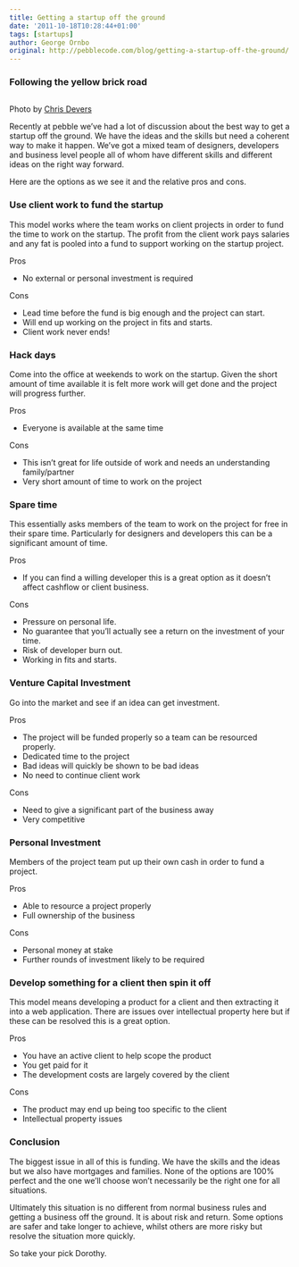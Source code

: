 ```yaml
---
title: Getting a startup off the ground
date: '2011-10-18T10:28:44+01:00'
tags: [startups]
author: George Ornbo
original: http://pebblecode.com/blog/getting-a-startup-off-the-ground/
---
```

<h3>Following the yellow brick road</h3>

<p><img src="https://media.tumblr.com/tumblr_l69juj4maT1qz7kgs.jpg" alt=""/></p>

<p>Photo by <a href="http://www.flickr.com/photos/cdevers/4602805654/">Chris Devers</a></p>

<p>Recently at pebble we&rsquo;ve had a lot of discussion about the best way to get a startup off the ground. We have the ideas and the skills but need a coherent way to make it happen. We&rsquo;ve got a mixed team of designers, developers and business level people all of whom have different skills and different ideas on the right way forward.</p>

<p>Here are the options as we see it and the relative pros and cons.</p>

<h3>Use client work to fund the startup</h3>

<p>This model works where the team works on client projects in order to fund the time to work on the startup. The profit from the client work pays salaries and any fat is pooled into a fund to support working on the startup project.</p>

<p>Pros</p>

<ul><li>No external or personal investment is required</li>
</ul><p>Cons</p>

<ul><li>Lead time before the fund is big enough and the project can start. </li>
<li>Will end up working on the project in fits and starts. </li>
<li>Client work never ends!</li>
</ul><h3>Hack days</h3>

<p>Come into the office at weekends to work on the startup. Given the short amount of time available it is felt more work will get done and the project will progress further.</p>

<p>Pros</p>

<ul><li>Everyone is available at the same time</li>
</ul><p>Cons</p>

<ul><li>This isn&rsquo;t great for life outside of work and needs an understanding family/partner</li>
<li>Very short amount of time to work on the project</li>
</ul><h3>Spare time</h3>

<p>This essentially asks members of the team to work on the project for free in their spare time. Particularly for designers and developers this can be a significant amount of time.</p>

<p>Pros</p>

<ul><li>If you can find a willing developer this is a great option as it doesn&rsquo;t affect cashflow or client business.</li>
</ul><p>Cons</p>

<ul><li>Pressure on personal life. </li>
<li>No guarantee that you&rsquo;ll actually see a return on the investment of your time. </li>
<li>Risk of developer burn out.</li>
<li>Working in fits and starts.</li>
</ul><h3>Venture Capital Investment</h3>

<p>Go into the market and see if an idea can get investment.</p>

<p>Pros</p>

<ul><li>The project will be funded properly so a team can be resourced properly.</li>
<li>Dedicated time to the project</li>
<li>Bad ideas will quickly be shown to be bad ideas</li>
<li>No need to continue client work</li>
</ul><p>Cons</p>

<ul><li>Need to give a significant part of the business away</li>
<li>Very competitive</li>
</ul><h3>Personal Investment</h3>

<p>Members of the project team put up their own cash in order to fund a project.</p>

<p>Pros</p>

<ul><li>Able to resource a project properly</li>
<li>Full ownership of the business</li>
</ul><p>Cons</p>

<ul><li>Personal money at stake</li>
<li>Further rounds of investment likely to be required</li>
</ul><h3>Develop something for a client then spin it off</h3>

<p>This model means developing a product for a client and then extracting it into a web application. There are issues over intellectual property here but if these can be resolved this is a great option.</p>

<p>Pros</p>

<ul><li>You have an active client to help scope the product</li>
<li>You get paid for it</li>
<li>The development costs are largely covered by the client</li>
</ul><p>Cons</p>

<ul><li>The product may end up being too specific to the client </li>
<li>Intellectual property issues</li>
</ul><h3>Conclusion</h3>

<p>The biggest issue in all of this is funding. We have the skills and the ideas but we also have mortgages and families. None of the options are 100% perfect and the one we&rsquo;ll choose won&rsquo;t necessarily be the right one for all situations.</p>

<p>Ultimately this situation is no different from normal business rules and getting a business off the ground. It is about risk and return. Some options are safer and take longer to achieve, whilst others are more risky but resolve the situation more quickly.</p>

<p>So take your pick Dorothy.</p>

